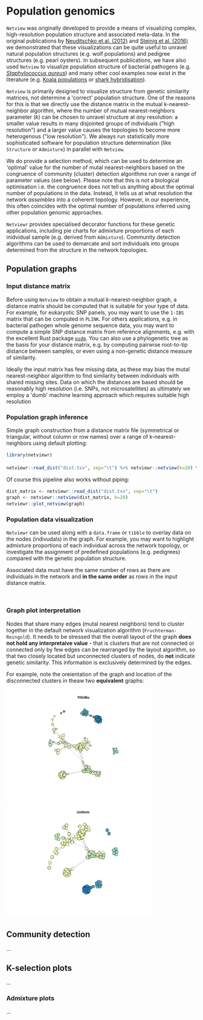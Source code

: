 # Population genomics
`Netview` was originally developed to provide a means of visualizing complex, high-resolution population structure and associated meta-data. In the original publications by [Neuditschko et al. (2012)]() and [Steinig et al. (2016)]() we demonstrated that these visualizations can be quite useful to unravel natural population structures (e.g. wolf populations) and pedigree structures (e.g. pearl oysters). In subsequent publications, we have also used `Netview` to visualize population structure of bacterial pathogens (e.g. [*Staphylococcus aureus*]()) and many other cool examples now exist in the literature (e.g. [Koala populations](https://doi.org/10.1007/s10592-015-0784-3) or [shark hybridisation](https://doi.org/10.1007/s10592-017-0967-1)).

`Netview` is primarily designed to visualize structure from genetic similarity matrices, not determine a 'correct' population structure. One of the reasons for this is that we directly use the distance matrix in the mutual k-nearest-neighbor algorithm, where the number of mutual nearest-neighbors parameter (*k*) can be chosen to unravel structure at *any* resolution: a smaller value results in many disjointed groups of individuals ("high resolution") and a larger value causes the topologies to become more heterogenous ("low resolution"). We always run statistically more sophisticated software for population structure determination (like `Structure` or `Admixture`) in parallel with `Netview`. 

We do provide a selection method, which can be used to determine an 'optimal' value for the number of mutal nearest-neighbors based on the congruence of community (cluster) detection algorithms run over a range of parameter values (see below). Please note that this is not a biological optimisation i.e. the congruence does not tell us anything about the optimal number of populations in the data. Instead, it tells us at what resolution the network *assembles* into a coherent topology. However, in our experience, this often coincides with the optimal number of populations inferred using other population genomic approaches. 

`Netviewr` provides specialised decorator functions for these genetic applications, including pie charts for admixture proportions of each inidvidual sample (e.g. derived from `Admixture`). Community detection algorithms can be used to demarcate and sort individuals into groups determined from the structure in the network topologies.

## Population graphs

### Input distance matrix

Before using `Netview` to obtain a mutual *k*-nearest-neighbor graph, a distance matrix should be computed that is suitable for your type of data. For example, for eukaryotic SNP panels, you may want to use the `1-IBS` matrix that can be computed in `PLINK`. For others applications, e.g. in bacterial pathogen whole genome sequence data, you may want to compute a simple SNP distance matrix from reference alignments, e.g. with the excellent Rust package [`psdm`](https://github.com/mbhall88/psdm). You can also use a phylogenetic tree as the basis for your distance matrix, e.g. by computing pairwise root-to-tip distance between samples, or even using a non-genetic distance measure of similarity.

Ideally the input matrix has few missing data, as these may bias the mutal nearest-neighbor algorithm to find similarity between individuals with shared missing sites. Data on which the distances are based should be reasonably high resolution (i.e. SNPs, not microsatellites) as ultimately we employ a 'dumb' machine learning approach which requires suitable high resolution 

### Population graph inference

Simple graph construction from a distance matrix file (symmetrical or triangular, without column or row names) over a range of k-nearest-neighbors using default plotting:

```r
library(netviewr)

netviewr::read_dist("dist.tsv", sep="\t") %>% netviewr::netview(k=20) %>% netviewr::plot_netview()
```

Of course this pipeline also works without piping:

```r
dist_matrix <- netviewr::read_dist("dist.tsv", sep="\t")
graph <- netviewr::netview(dist_matrix, k=20)
netviewr::plot_netview(graph)
```

### Population data visualization

`Netviewr` can be used along with a `data.frame` or `tibble` to overlay data on the nodes (indivudals) in the graph. For example, you may want to highlight admixture proportions of each individual across the network topology, or investigate the assignment of predefined populations (e.g. pedigrees) compared with the genetic population structure.

Associated data must have the same number of rows as there are individuals in the network and **in the same order** as rows in the input distance matrix.

```r



```


### Graph plot interpretation

Nodes that share many edges (mutal nearest neighbors) tend to cluster together in the default network visualization algorithm (`Fruchterman-Reingold`). It needs to be stressed that the overall layout of the graph **does not hold any interpretaive value** - that is clusters that are not connected or connected only by few edges can be rearranged by the layout algorithm, so that two closely located but unconnected clusters of nodes, do **not** indicate genetic similarity. This information is exclusively determined by the edges.

For example, note the oreientation of the graph and location of the disconnected clusters in theaw two **equivalent** graphs:

<img src='../man/plots/color_1.png' height="300" /> <img src='../man/plots/size_1.png' height="300" /> 

## Community detection

...

## K-selection plots

...

### Admixture plots

...
